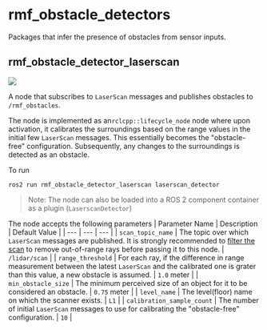 # rmf_obstacle_detectors
Packages that infer the presence of obstacles from sensor inputs.

## rmf_obstacle_detector_laserscan
![](../media/rmf_obstacle_detector_laserscan.gif)


A node that subscribes to `LaserScan` messages and publishes obstacles to `/rmf_obstacles`.

The node is implemented as an`rclcpp::lifecycle_node` node where upon activation, it calibrates the surroundings based on the range values in the initial few `LaserScan` messages.
This essentially becomes the "obstacle-free" configuration.
Subsequently, any changes to the surroundings is detected as an obstacle.

To run
```
ros2 run rmf_obstacle_detector_laserscan laserscan_detector
```
>Note: The node can also be loaded into a ROS 2 component container as a plugin (`LaserscanDetector`)

The node accepts the following parameters
| Parameter Name | Description | Default Value |
| --- | --- | --- |
| `scan_topic_name` | The topic over which `LaserScan` messages are published. It is strongly recommended to [filter the scan](http://wiki.ros.org/laser_filters) to remove out-of-range rays before passing it to this node. | `/lidar/scan` |
| `range_threshold` | For each ray, if the difference in range measurement between the latest `LaserScan` and the calibrated one is grater than this value, a new obstacle is assumed. | `1.0` meter |
| `min_obstacle_size` | The minimum perceived size of an object for it to be considered an obstacle. | `0.75` meter |
| `level_name` | The level(floor) name on which the scanner exists. | `L1` |
| `calibration_sample_count` | The number of initial `LaserScan` messages to use for calibrating the "obstacle-free" configuration. | `10` |